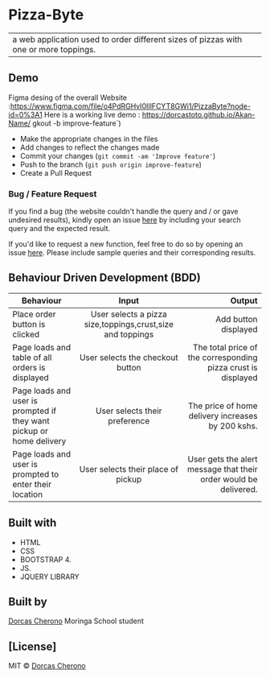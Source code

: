 
# Pizza-Byte
<table>
<tr>
<td>
  a web application used to order different sizes of pizzas with one or more toppings.  
</td>
</tr>
</table>

## Demo
Figma desing of the overall Website :https://www.figma.com/file/o4PdRGHvI0IIlFCYT8GWi1/PizzaByte?node-id=0%3A1
Here is a working live demo : https://dorcastoto.github.io/Akan-Name/
gkout -b improve-feature`)
- Make the appropriate changes in the files
- Add changes to reflect the changes made
- Commit your changes (`git commit -am 'Improve feature'`)
- Push to the branch (`git push origin improve-feature`)
- Create a Pull Request 

### Bug / Feature Request

If you find a bug (the website couldn't handle the query and / or gave undesired results), kindly open an issue [here](https://github.com/DorcasToto/Pizza-Byte/issues) by including your search query and the expected result.

If you'd like to request a new function, feel free to do so by opening an issue [here](https://github.com/DorcasToto/Pizza-Byte/issues). Please include sample queries and their corresponding results.

## Behaviour Driven Development (BDD)
|Behaviour 	           |    Input 	                 |       Output          |
|----------------------|:---------------------------:|----------------------:|       
|Place order button is clicked |User selects a pizza size,toppings,crust,size and toppings |Add button displayed |
|Page loads and table of all orders is displayed |User selects the checkout button   |The total price of the corresponding pizza crust is displayed|
|Page loads and user is prompted if they want pickup or home delivery |User selects their preference  |The price of home delivery increases by 200 kshs.|
|Page loads and user is prompted to enter their location|User selects their place of pickup |User gets the alert message that their order would be delivered.|


## Built with 

- HTML
- CSS
- BOOTSTRAP 4.
- JS.
- JQUERY LIBRARY

## Built by

[Dorcas Cherono](https://github.com/DorcasToto)
Moringa School student

## [License]

MIT © [Dorcas Cherono ](https://github.com/DorcasToto)